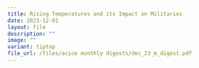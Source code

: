 ```yaml
---
title: Rising Temperatures and its Impact on Militaries
date: 2023-12-01
layout: file
description: ""
image: ""
variant: tiptap
file_url: /files/acice monthly digests/dec_23_m_digest.pdf
---
```

